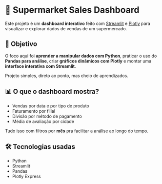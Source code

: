 # 🛒 Supermarket Sales Dashboard

Este projeto é um **dashboard interativo** feito com [Streamlit](https://streamlit.io/) e [Plotly](https://plotly.com/python/) para visualizar e explorar dados de vendas de um supermercado.

## 🎯 Objetivo

O foco aqui foi **aprender a manipular dados com Python**, praticar o uso do **Pandas para análise**, criar **gráficos dinâmicos com Plotly** e montar uma **interface interativa com Streamlit**.

Projeto simples, direto ao ponto, mas cheio de aprendizados.

## 📊 O que o dashboard mostra?

- Vendas por data e por tipo de produto
- Faturamento por filial
- Divisão por método de pagamento
- Média de avaliação por cidade

Tudo isso com filtros por **mês** pra facilitar a análise ao longo do tempo.

## 🛠️ Tecnologias usadas

- Python
- Streamlit
- Pandas
- Plotly Express
